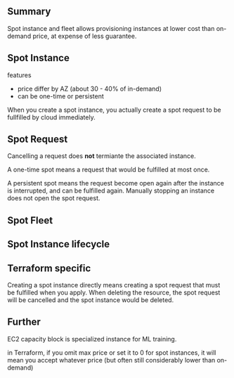 ## Summary

Spot instance and fleet allows provisioning instances at lower cost than on-demand price, at expense of less guarantee.

## Spot Instance

features
- price differ by AZ (about 30 - 40% of in-demand)
- can be one-time or persistent

When you create a spot instance, you actually create a spot request to be fullfilled by cloud immediately.

## Spot Request

Cancelling a request does **not** termiante the associated instance.

A one-time spot means a request that would be fulfilled at most once.

A persistent spot means the request become open again after the instance is interrupted, and can be fulfilled again. Manually stopping an instance does not open the spot request.

## Spot Fleet



## Spot Instance lifecycle


## Terraform specific

Creating a spot instance directly means creating a spot request that must be fulfilled when you apply. When deleting the resource, the spot request will be cancelled and the spot instance would be deleted.








## Further

EC2 capacity block is specialized instance for ML training.

in Terraform, if you omit max price or set it to 0 for spot instances, it will mean you accept whatever price (but often still considerably lower than on-demand)
